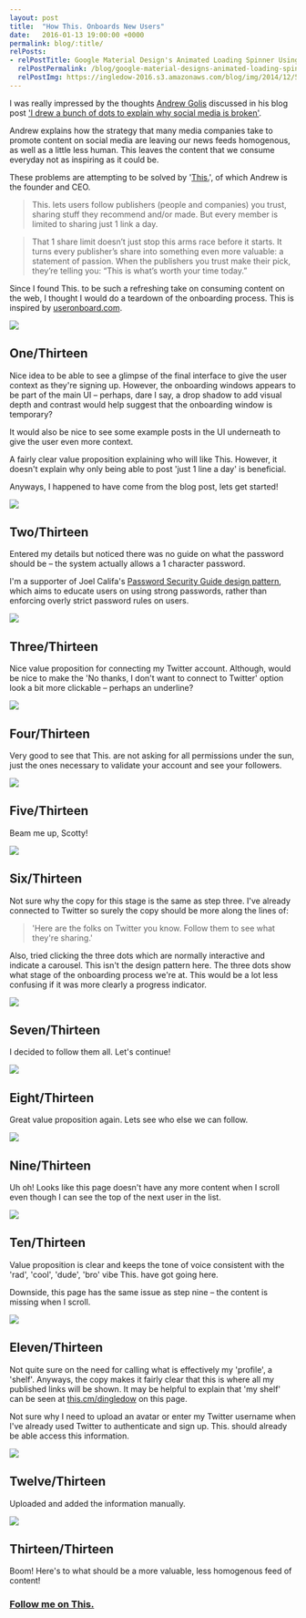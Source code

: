 ```yaml
---
layout: post
title:  "How This. Onboards New Users"
date:   2016-01-13 19:00:00 +0000
permalink: blog/:title/
relPosts:
- relPostTitle: Google Material Design's Animated Loading Spinner Using HTML, CSS and SVG
  relPostPermalink: /blog/google-material-designs-animated-loading-spinner-svg-and-css/
  relPostImg: https://ingledow-2016.s3.amazonaws.com/blog/img/2014/12/5/material-spinner2.gif
---
```


I was really impressed by the thoughts [Andrew Golis](https://twitter.com/agolis) discussed in his blog post ['I drew a bunch of dots to explain why social media is broken'](https://blog.this.cm/i-drew-a-bunch-of-dots-to-explain-why-social-media-is-broken-97725e2f0cc4#.fmvttzfvt).

Andrew explains how the strategy that many media companies take to promote content on social media are leaving our news feeds homogenous, as well as a little less human. This leaves the content that we consume everyday not as inspiring as it could be.

These problems are attempting to be solved by '[This.](https://this.cm/join)', of which Andrew is the founder and CEO.

> This. lets users follow publishers (people and companies) you trust, sharing stuff they recommend and/or made. But every member is limited to sharing just 1 link a day.

> That 1 share limit doesn’t just stop this arms race before it starts. It turns every publisher’s share into something even more valuable: a statement of passion. When the publishers you trust make their pick, they’re telling you: “This is what’s worth your time today.”

Since I found This. to be such a refreshing take on consuming content on the web, I thought I would do a teardown of the onboarding process. This is inspired by [useronboard.com](http://www.useronboard.com).

<div class="blog__img--lg">
  <img src="https://ingledow-2016.s3.amazonaws.com/blog/img/2016/01/14/this-onboard/1.jpg
">
</div>

## One/Thirteen

Nice idea to be able to see a glimpse of the final interface to give the user context as they're signing up.  However, the onboarding windows appears to be part of the main UI – perhaps, dare I say, a drop shadow to add visual depth and contrast would help suggest that the onboarding window is temporary?

It would also be nice to see some example posts in the UI underneath to give the user even more context.

A fairly clear value proposition explaining who will like This.  However, it doesn't explain why only being able to post 'just 1 line a day' is beneficial.

Anyways, I happened to have come from the blog post, lets get started!

<div class="blog__img--lg">
  <img src="https://ingledow-2016.s3.amazonaws.com/blog/img/2016/01/14/this-onboard/2.jpg
">
</div>

## Two/Thirteen

Entered my details but noticed there was no guide on what the password should be – the system actually allows a 1 character password.

I'm a supporter of Joel Califa's [Password Security Guide design pattern](http://joelcalifa.com/blog/patronizing-passwords/), which aims to educate users on using strong passwords, rather than enforcing overly strict password rules on users.

<div class="blog__img--lg">
  <img src="https://ingledow-2016.s3.amazonaws.com/blog/img/2016/01/14/this-onboard/3.jpg
">
</div>

## Three/Thirteen

Nice value proposition for connecting my Twitter account. Although, would be nice to make the 'No thanks, I don't want to connect to Twitter' option look a bit more clickable – perhaps an underline?

<div class="blog__img--lg">
  <img src="https://ingledow-2016.s3.amazonaws.com/blog/img/2016/01/14/this-onboard/4.jpg
">
</div>

## Four/Thirteen

Very good to see that This. are not asking for all permissions under the sun, just the ones necessary to validate your account and see your followers.

<div class="blog__img--lg">
  <img src="https://ingledow-2016.s3.amazonaws.com/blog/img/2016/01/14/this-onboard/5.jpg
">
</div>

## Five/Thirteen

Beam me up, Scotty!

<div class="blog__img--lg">
  <img src="https://ingledow-2016.s3.amazonaws.com/blog/img/2016/01/14/this-onboard/6.jpg
">
</div>

## Six/Thirteen

Not sure why the copy for this stage is the same as step three. I've already connected to Twitter so surely the copy should be more along the lines of:

>'Here are the folks on Twitter you know. Follow them to see what they're sharing.'

Also, tried clicking the three dots which are normally interactive and indicate a carousel. This isn't the design pattern here. The three dots show what stage of the onboarding process we're at. This would be a lot less confusing if it was more clearly a progress indicator.

<div class="blog__img--lg">
  <img src="https://ingledow-2016.s3.amazonaws.com/blog/img/2016/01/14/this-onboard/7.jpg
">
</div>

## Seven/Thirteen

I decided to follow them all. Let's continue!

<div class="blog__img--lg">
  <img src="https://ingledow-2016.s3.amazonaws.com/blog/img/2016/01/14/this-onboard/8.jpg
">
</div>

## Eight/Thirteen

Great value proposition again. Lets see who else we can follow.

<div class="blog__img--lg">
  <img src="https://ingledow-2016.s3.amazonaws.com/blog/img/2016/01/14/this-onboard/9.jpg
">
</div>

## Nine/Thirteen

Uh oh!  Looks like this page doesn't have any more content when I scroll even though I can see the top of the next user in the list.

<div class="blog__img--lg">
  <img src="https://ingledow-2016.s3.amazonaws.com/blog/img/2016/01/14/this-onboard/10.jpg
">
</div>

## Ten/Thirteen

Value proposition is clear and keeps the tone of voice consistent with the 'rad', 'cool', 'dude', 'bro' vibe This. have got going here.

Downside, this page has the same issue as step nine – the content is missing when I scroll.

<div class="blog__img--lg">
  <img src="https://ingledow-2016.s3.amazonaws.com/blog/img/2016/01/14/this-onboard/11.jpg
">
</div>

## Eleven/Thirteen

Not quite sure on the need for calling what is effectively my 'profile', a 'shelf'. Anyways, the copy makes it fairly clear that this is where all my published links will be shown. It may be helpful to explain that 'my shelf' can be seen at [this.cm/dingledow](https://this.cm/dingledow) on this page.

Not sure why I need to upload an avatar or enter my Twitter username when I've already used Twitter to authenticate and sign up. This. should already be able access this information.

<div class="blog__img--lg">
  <img src="https://ingledow-2016.s3.amazonaws.com/blog/img/2016/01/14/this-onboard/12.jpg
">
</div>

## Twelve/Thirteen

Uploaded and added the information manually.

<div class="blog__img--lg">
  <img src="https://ingledow-2016.s3.amazonaws.com/blog/img/2016/01/14/this-onboard/13.jpg
">
</div>

## Thirteen/Thirteen

Boom! Here's to what should be a more valuable, less homogenous feed of content!

<h3><a href="https://this.cm/dingledow">Follow me on This.</a></h3>
